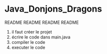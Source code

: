 # Java_Donjons_Dragons

README README README README 
1. il faut créer le projet
2. écrire le code dans main.java
3. compiler le code
4. executer le code